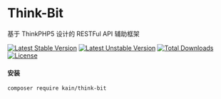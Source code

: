 Think-Bit
=======

基于 ThinkPHP5 设计的 RESTFul API 辅助框架

[![Latest Stable Version](https://poser.pugx.org/kain/think-bit/v/stable)](https://packagist.org/packages/kain/think-bit)
[![Latest Unstable Version](https://poser.pugx.org/kain/think-bit/v/unstable.svg)](https://packagist.org/packages/kain/think-bit)
[![Total Downloads](https://poser.pugx.org/kain/think-bit/d/total.svg)](https://packagist.org/packages/kain/think-bit)
[![License](https://poser.pugx.org/kain/think-bit/license)](https://packagist.org/packages/kain/think-bit)

#### 安装

```shell
composer require kain/think-bit
```
